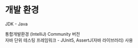 # 개발 환경
JDK - Java

통합개발환경 (IntelliJ) Community 버전
<br>
자바 단위 테스팅 프레임워크 - JUnit5, AssertJ(자바 라이브러리) 사용
<br>
